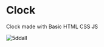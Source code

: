 # Clock
Clock made with Basic HTML CSS JS

![5ddall](https://user-images.githubusercontent.com/70858211/122096255-fe485180-ce2b-11eb-9671-b655b55ef4cd.gif)

